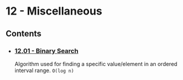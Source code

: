 # 12 - Miscellaneous

## Contents
- ### [12.01 - Binary Search](12.01%20-%20Binary%20Search)
    Algorithm used for finding a specific value/element in an ordered interval range. `O(log n)`